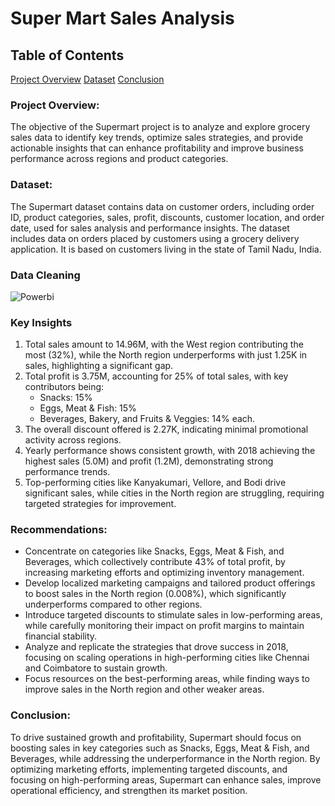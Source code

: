 # Super Mart Sales Analysis

## Table of Contents
 [Project Overview](#project-overview) [Dataset](#dataset) [Conclusion](#conclusion)

### Project Overview:
The objective of the Supermart project is to analyze and explore grocery sales data to identify key trends, optimize sales strategies, and provide actionable insights that can enhance profitability and improve business performance across regions and product categories.

### Dataset:
The Supermart dataset contains data on customer orders, including order ID, product categories, sales, profit, discounts, customer location, and order date, used for sales analysis and performance insights. The dataset includes data on orders placed by customers using a grocery delivery application. It is based on customers living in the state of Tamil Nadu, India.

### Data Cleaning
![Powerbi](https://github.com/user-attachments/assets/9869abc0-2dae-43ce-9ca9-92d3193f3884)

### Key Insights

1. Total sales amount to 14.96M, with the West region contributing the most (32%), while the North region underperforms with just 1.25K in sales, highlighting a significant gap.
2. Total profit is 3.75M, accounting for 25% of total sales, with key contributors being:
   - Snacks: 15%
   - Eggs, Meat & Fish: 15%
   - Beverages, Bakery, and Fruits & Veggies: 14% each.
3. The overall discount offered is 2.27K, indicating minimal promotional activity across regions.
4. Yearly performance shows consistent growth, with 2018 achieving the highest sales (5.0M) and profit (1.2M), demonstrating strong performance trends.
5. Top-performing cities like Kanyakumari, Vellore, and Bodi drive significant sales, while cities in the North region are struggling, requiring targeted strategies for improvement.

### Recommendations:

- Concentrate on categories like Snacks, Eggs, Meat & Fish, and Beverages, which collectively contribute 43% of total profit, by increasing marketing efforts and optimizing inventory management.
- Develop localized marketing campaigns and tailored product offerings to boost sales in the North region (0.008%), which significantly underperforms compared to other regions.
- Introduce targeted discounts to stimulate sales in low-performing areas, while carefully monitoring their impact on profit margins to maintain financial stability.
- Analyze and replicate the strategies that drove success in 2018, focusing on scaling operations in high-performing cities like Chennai and Coimbatore to sustain growth.
- Focus resources on the best-performing areas, while finding ways to improve sales in the North region and other weaker areas.

### Conclusion:

To drive sustained growth and profitability, Supermart should focus on boosting sales in key categories such as Snacks, Eggs, Meat & Fish, and Beverages, while addressing the underperformance in the North region. By optimizing marketing efforts, implementing targeted discounts, and focusing on high-performing areas, Supermart can enhance sales, improve operational efficiency, and strengthen its market position.


